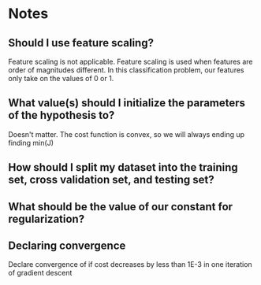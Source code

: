 # Notes

## Should I use feature scaling?

Feature scaling is not applicable. Feature scaling is used when features are order of magnitudes different. In this classification problem, our features only take on the values of 0 or 1.

## What value(s) should I initialize the parameters of the hypothesis to?

Doesn't matter. The cost function is convex, so we will always ending up finding min(J)

## How should I split my dataset into the training set, cross validation set, and testing set?

## What should be the value of our constant for regularization?

## Declaring convergence

Declare convergence of if cost decreases by less than 1E-3 in one iteration of gradient descent